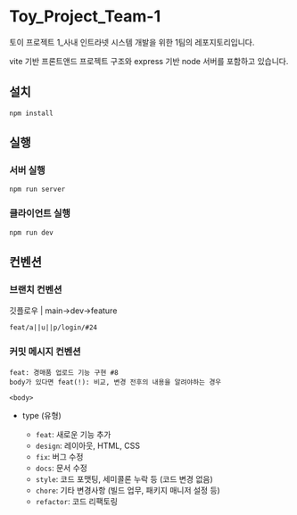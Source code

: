 # Toy_Project_Team-1

토이 프로젝트 1\_사내 인트라넷 시스템 개발을 위한 1팀의 레포지토리입니다.

vite 기반 프론트앤드 프로젝트 구조와 express 기반 node 서버를 포함하고 있습니다.

## 설치

```
npm install
```

## 실행

### 서버 실행

```
npm run server
```

### 클라이언트 실행

```
npm run dev
```

## 컨벤션

### 브랜치 컨벤션

깃플로우 | main→dev→feature

```
feat/a||u||p/login/#24
```

### 커밋 메시지 컨벤션

```
feat: 경매품 업로드 기능 구현 #8
body가 있다면 feat(!): 비교, 변경 전후의 내용을 알려야하는 경우

<body>
```

- type (유형)

  - `feat`: 새로운 기능 추가
  - `design`: 레이아웃, HTML, CSS
  - `fix`: 버그 수정
  - `docs`: 문서 수정
  - `style`: 코드 포맷팅, 세미콜론 누락 등 (코드 변경 없음)
  - `chore`: 기타 변경사항 (빌드 업무, 패키지 매니저 설정 등)
  - `refactor`: 코드 리팩토링
